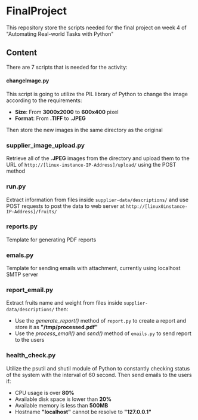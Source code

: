 # FinalProject
This repository store the scripts needed for the final project on week 4 of "Automating Real-world Tasks with Python"

## Content
There are 7 scripts that is needed for the activity:
#### changeImage.py
This script is going to utilize the PIL library of Python to change the image according to the requirements:
* __Size__: From __3000x2000__ to __600x400__ pixel
* __Format__: From __.TIFF__ to __.JPEG__ <br/>

Then store the new images in the same directory as the original

### supplier_image_upload.py

Retrieve all of the __.JPEG__ images from the directory and upload them to the URL of `http://[linux-instance-IP-Address]/upload/` using the POST method

### run.py
Extract information from files inside `supplier-data/descriptions/` and use POST requests to post the data to web server at `http://[linux0instance-IP-Address]/fruits/`

### reports.py
Template for generating PDF reports

### emals.py
Template for sending emails with attachment, currently using localhost SMTP server

### report_email.py
Extract fruits name and weight from files inside `supplier-data/descriptions/` then:
* Use the _generate_report()_ method of `report.py` to create a report and store it as __"/tmp/processed.pdf"__  
* Use the _process_email()_ and _send()_ method of `emails.py` to send report to the users

### health_check.py
Utilize the psutil and shutil module of Python to constantly checking status of the system with the interval of 60 second. Then send emails to the users if:
* CPU usage is over __80%__
* Available disk space is lower than __20%__
* Available memory is less than __500MB__
* Hostname __"localhost"__ cannot be resolve to __"127.0.0.1"__
